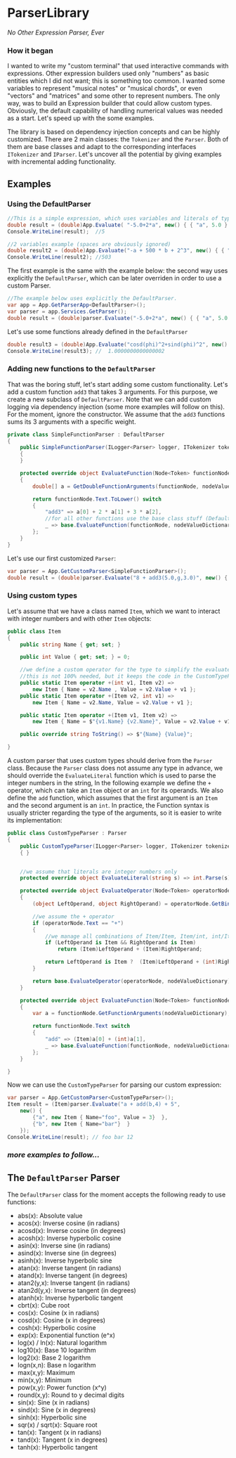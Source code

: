 # ParserLibrary
_No Other Expression Parser, Ever_

### How it began
I wanted to write my "custom terminal" that used interactive commands with expressions. Other expression builders used only "numbers" as basic entities which I did not want; this is something too common. I wanted some variables to represent "musical notes" or "musical chords", or even "vectors" and "matrices" and some other to represent numbers.
The only way, was to build an Expression builder that could allow custom types. Obviously, the default capability of handling numerical values was needed as a start. Let's speed up with the some examples.

The library is based on dependency injection concepts and can be highly customized. 
There are 2 main classes: the ```Tokenizer``` and the ```Parser```. Both of them are base classes and adapt to the corresponding interfaces ```ITokenizer``` and ```IParser```. Let's uncover all the potential by giving examples with incremental adding functionality.

## Examples

### Using the DefaultParser

```cs
//This is a simple expression, which uses variables and literals of type double, and the DefaultParser.
double result = (double)App.Evaluate( "-5.0+2*a", new() { { "a", 5.0 } });
Console.WriteLine(result);  //5

//2 variables example (spaces are obviously ignored)
double result2 = (double)App.Evaluate("-a + 500 * b + 2^3", new() { { "a", 5 }, { "b", 1 } });
Console.WriteLine(result2); //503
```

The first example is the same with the example below: the second way uses explicitly the ```DefaultParser```, which can be later overriden in order to use a custom Parser.

```cs
//The example below uses explicitly the DefaultParser.
var app = App.GetParserApp<DefaultParser>();
var parser = app.Services.GetParser();
double result = (double)parser.Evaluate("-5.0+2*a", new() { { "a", 5.0 } });
```

Let's use some functions already defined in the `DefaultParser`

```cs
double result3 = (double)App.Evaluate("cosd(phi)^2+sind(phi)^2", new() { { "phi", 45 } });
Console.WriteLine(result3); //  1.0000000000000002
```

### Adding new functions to the `DefaultParser`

That was the boring stuff, let's start adding some custom functionality. Let's add a custom function ```add3``` that takes 3 arguments. For this purpose, we create a new subclass of ```DefaultParser```. Note that we can add custom logging via dependency injection (some more examples will follow on this). For the moment, ignore the constructor. We assume that the ```add3``` functions sums its 3 arguments with a specific weight.

```cs
private class SimpleFunctionParser : DefaultParser
{
    public SimpleFunctionParser(ILogger<Parser> logger, ITokenizer tokenizer, IOptions<TokenizerOptions> options) : base(logger, tokenizer, options)
    {
    }

    protected override object EvaluateFunction(Node<Token> functionNode, Dictionary<Node<Token>, object> nodeValueDictionary)
    {
        double[] a = GetDoubleFunctionArguments(functionNode, nodeValueDictionary);

        return functionNode.Text.ToLower() switch
        {
            "add3" => a[0] + 2 * a[1] + 3 * a[2],
            //for all other functions use the base class stuff (DefaultParser)
            _ => base.EvaluateFunction(functionNode, nodeValueDictionary)
        };
    }
}
```

Let's use our first customized `Parser`:

```cs
var parser = App.GetCustomParser<SimpleFunctionParser>();
double result = (double)parser.Evaluate("8 + add3(5.0,g,3.0)", new() { { "g", 3 } }); // will return 8 + (5 + 2 * 3 + 3 * 3.0) i.e -> 28
```

### Using custom types

Let's assume that we have a class named ```Item```, which we want to interact with integer numbers and with other ```Item``` objects:

```cs
public class Item
{
    public string Name { get; set; }

    public int Value { get; set; } = 0;

    //we define a custom operator for the type to simplify the evaluateoperator example later
    //this is not 100% needed, but it keeps the code in the CustomTypeParser simpler
    public static Item operator +(int v1, Item v2) =>
        new Item { Name = v2.Name , Value = v2.Value + v1 };
    public static Item operator +(Item v2, int v1) =>
        new Item { Name = v2.Name, Value = v2.Value + v1 };

    public static Item operator +(Item v1, Item v2) =>
        new Item { Name = $"{v1.Name} {v2.Name}", Value = v2.Value + v1.Value };

    public override string ToString() => $"{Name} {Value}";

}
```
A custom parser that uses custom types should derive from the ```Parser``` class. Because the ```Parser``` class does not assume any type in advance, we should override the ```EvaluateLiteral``` function which is used to parse the integer numbers in the string, In the following example we define the `+` operator, which can take an `Item` object or an `int` for its operands. We also define the `add` function, which assumes that the first argument is an `Item` and the second argument is an `int`. In practice, the Function syntax is usually stricter regarding the type of the arguments, so it is easier to write its implementation:

```cs
public class CustomTypeParser : Parser
{
    public CustomTypeParser(ILogger<Parser> logger, ITokenizer tokenizer, IOptions<TokenizerOptions> options) : base(logger, tokenizer, options)
    { }


    //we assume that literals are integer numbers only
    protected override object EvaluateLiteral(string s) => int.Parse(s);

    protected override object EvaluateOperator(Node<Token> operatorNode, Dictionary<Node<Token>, object> nodeValueDictionary)
    {
        (object LeftOperand, object RightOperand) = operatorNode.GetBinaryArguments(nodeValueDictionary);

        //we assume the + operator
        if (operatorNode.Text == "+")
        {
            //we manage all combinations of Item/Item, Item/int, int/Item combinations here
            if (LeftOperand is Item && RightOperand is Item)
                return (Item)LeftOperand + (Item)RightOperand;

            return LeftOperand is Item ?  (Item)LeftOperand + (int)RightOperand : (int)LeftOperand + (Item)RightOperand;
        }

        return base.EvaluateOperator(operatorNode, nodeValueDictionary);
    }

    protected override object EvaluateFunction(Node<Token> functionNode, Dictionary<Node<Token>, object> nodeValueDictionary)
    {
        var a = functionNode.GetFunctionArguments(nodeValueDictionary);

        return functionNode.Text switch
        {
            "add" => (Item)a[0] + (int)a[1],
            _ => base.EvaluateFunction(functionNode, nodeValueDictionary)
        };
    }

}
```

Now we can use the `CustomTypeParser` for parsing our custom expression:

```cs
var parser = App.GetCustomParser<CustomTypeParser>();
Item result = (Item)parser.Evaluate("a + add(b,4) + 5",
    new() {
        {"a", new Item { Name="foo", Value = 3}  },
        {"b", new Item { Name="bar"}  }
    });
Console.WriteLine(result); // foo bar 12
```

### _more examples to follow..._

## The `DefaultParser` Parser

The `DefaultParser` class for the moment accepts the following ready to use functions:

- abs(x): Absolute value
- acos(x): Inverse cosine (in radians)
- acosd(x): Inverse cosine (in degrees)
- acosh(x): Inverse hyperbolic cosine
- asin(x): Inverse sine (in radians)
- asind(x): Inverse sine (in degrees)
- asinh(x): Inverse hyperbolic sine
- atan(x): Inverse tangent (in radians)
- atand(x): Inverse tangent (in degrees)
- atan2(y,x): Inverse tangent (in radians)
- atan2d(y,x): Inverse tangent (in degrees)
- atanh(x): Inverse hyperbolic tangent
- cbrt(x): Cube root
- cos(x): Cosine (x in radians)
- cosd(x): Cosine (x in degrees)
- cosh(x): Hyperbolic cosine
- exp(x): Exponential function (e^x)
- log(x) / ln(x): Natural logarithm
- log10(x): Base 10 logarithm
- log2(x): Base 2 logarithm
- logn(x,n): Base n logarithm
- max(x,y): Maximum
- min(x,y): Minimum
- pow(x,y): Power function (x^y)
- round(x,y): Round to y decimal digits
- sin(x): Sine (x in radians)
- sind(x): Sine (x in degrees)
- sinh(x): Hyperbolic sine
- sqr(x) / sqrt(x): Square root
- tan(x): Tangent (x in radians)
- tand(x): Tangent (x in degrees)
- tanh(x): Hyperbolic tangent  



